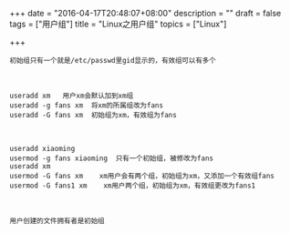 +++
date = "2016-04-17T20:48:07+08:00"
description = ""
draft = false
tags = ["用户组"]
title = "Linux之用户组"
topics = ["Linux"]

+++
    
    初始组只有一个就是/etc/passwd里gid显示的，有效组可以有多个
<br/>

    useradd xm   用户xm会默认加到xm组
    useradd -g fans xm  将xm的所属组改为fans
    useradd -G fans xm  初始组为xm，有效组为fans
<br/>

    useradd xiaoming
    usermod -g fans xiaoming  只有一个初始组，被修改为fans
    useradd xm
    usermod -G fans xm    xm用户会有两个组，初始组为xm，又添加一个有效组fans
    usermod -G fans1 xm    xm用户两个组，初始组为xm，有效组更改为fans1
<br/>

    用户创建的文件拥有者是初始组